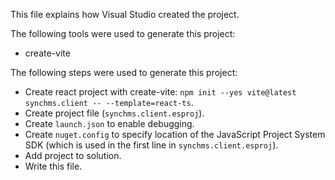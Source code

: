 This file explains how Visual Studio created the project.

The following tools were used to generate this project:
- create-vite

The following steps were used to generate this project:
- Create react project with create-vite: `npm init --yes vite@latest synchms.client -- --template=react-ts`.
- Create project file (`synchms.client.esproj`).
- Create `launch.json` to enable debugging.
- Create `nuget.config` to specify location of the JavaScript Project System SDK (which is used in the first line in `synchms.client.esproj`).
- Add project to solution.
- Write this file.
